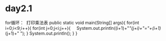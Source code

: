 # day2.1
for循环：  打印乘法表
public static void main(String[] args){
  for(int i=0;i<9;i++){
    for(int j=0;j<i;j++){
      System.out.println((i+1)+"*"(j+i)+"="+(i+1)*(j+1)+"  ");
    }
      System.out.println();
  }
}
